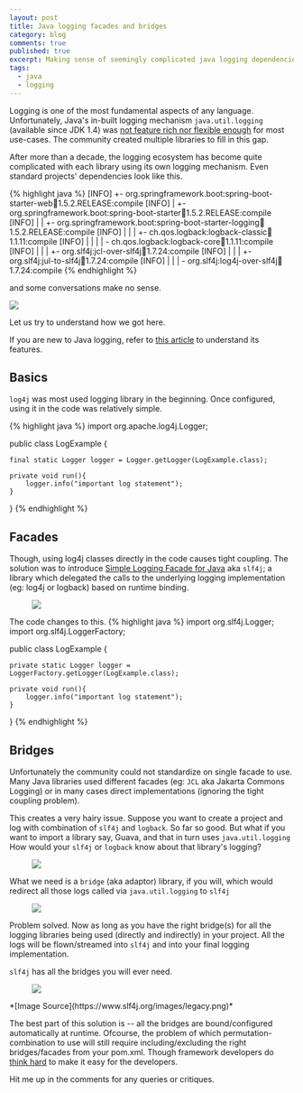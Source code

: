 ```yaml
---
layout: post
title: Java logging facades and bridges
category: blog
comments: true
published: true
excerpt: Making sense of seemingly complicated java logging dependencies
tags: 
  - java
  - logging
---
```


Logging is one of the most fundamental aspects of any language.
Unfortunately, Java's in-built logging mechanism ```java.util.logging``` (available since JDK 1.4) was [not feature rich nor flexible enough](https://stackoverflow.com/a/11360517/3494368) for most use-cases.
The community created multiple libraries to fill in this gap.

After more than a decade, the logging ecosystem has become quite complicated with each library using its own logging mechanism. Even standard projects' dependencies look like this.

{% highlight java %}
[INFO] +- org.springframework.boot:spring-boot-starter-web:jar:1.5.2.RELEASE:compile
[INFO] |  +- org.springframework.boot:spring-boot-starter:jar:1.5.2.RELEASE:compile
[INFO] |  |  +- org.springframework.boot:spring-boot-starter-logging:jar:1.5.2.RELEASE:compile
[INFO] |  |  |  +- ch.qos.logback:logback-classic:jar:1.1.11:compile
[INFO] |  |  |  |  \- ch.qos.logback:logback-core:jar:1.1.11:compile
[INFO] |  |  |  +- org.slf4j:jcl-over-slf4j:jar:1.7.24:compile
[INFO] |  |  |  +- org.slf4j:jul-to-slf4j:jar:1.7.24:compile
[INFO] |  |  |  \- org.slf4j:log4j-over-slf4j:jar:1.7.24:compile
{% endhighlight %}

and some conversations make no sense.

<figure style="max-width: 600px; margin-left: auto; margin-right: auto">
    <a href="{{ site.url }}/images/blog/logging/spring-logging.png"><img src="{{ site.url }}/images/blog/logging/spring-logging.png"></a>
</figure>


Let us try to understand how we got here.

If you are new to Java logging, refer to [this article](https://www.loggly.com/ultimate-guide/java-logging-basics/)
to understand its features.

## Basics

```log4j``` was most used logging library in the beginning.
Once configured, using it in the code was relatively simple.

{% highlight java %}
import org.apache.log4j.Logger;

public class LogExample {

    final static Logger logger = Logger.getLogger(LogExample.class);

    private void run(){
        logger.info("important log statement");
    }
}
{% endhighlight %}

## Facades

Though, using log4j classes directly in the code causes tight coupling.
The solution was to introduce [Simple Logging Facade for Java](https://en.wikipedia.org/wiki/SLF4J) aka ```slf4j```;
a library which delegated the calls to the underlying logging implementation (eg: log4j or logback) based on runtime binding.

<figure>
    <a href="{{ site.url }}/images/blog/logging/slf4j.png"><img src="{{ site.url }}/images/blog/logging/slf4j.png"></a>
</figure>

The code changes to this.
{% highlight java %}
import org.slf4j.Logger;
import org.slf4j.LoggerFactory;

public class LogExample {

    private static Logger logger = LoggerFactory.getLogger(LogExample.class);

    private void run(){
        logger.info("important log statement");
    }
}
{% endhighlight %}


## Bridges

Unfortunately the community could not standardize on single facade to use.
Many Java libraries used different facades (eg: ```JCL``` aka Jakarta Commons Logging) or in many cases direct implementations (ignoring the tight coupling problem).

This creates a very hairy issue.
Suppose you want to create a project and log with combination of ```slf4j``` and ```logback```.
So far so good.
But what if you want to import a library say, Guava, and that in turn uses ```java.util.logging```
How would your ```slf4j``` or ```logback``` know about that library's logging?

<figure>
    <a href="{{ site.url }}/images/blog/logging/logging_bridge_problem.png"><img src="{{ site.url }}/images/blog/logging/logging_bridge_problem.png"></a>
</figure>

What we need is a ```bridge``` (aka adaptor) library, if you will, which would redirect all those logs called via ```java.util.logging``` to ```slf4j```

<figure>
    <a href="{{ site.url }}/images/blog/logging/logging_bridge_solution.png"><img src="{{ site.url }}/images/blog/logging/logging_bridge_solution.png"></a>
</figure>

Problem solved. Now as long as you have the right bridge(s) for all the logging libraries
being used (directly and indirectly) in your project. All the logs will be flown/streamed
into ```slf4j``` and into your final logging implementation.

```slf4j``` has all the bridges you will ever need.

<figure>
    <a href="{{ site.url }}/images/blog/logging/slf4j_bridges.png"><img src="{{ site.url }}/images/blog/logging/slf4j_bridges.png"></a>
</figure>
*[Image Source](https://www.slf4j.org/images/legacy.png)*

The best part of this solution is -- all the bridges are bound/configured automatically at runtime.
Ofcourse, the problem of which permutation-combination to use will still require including/excluding the right bridges/facades from your pom.xml. Though framework developers do [think hard](https://jira.spring.io/browse/SPR-14512) to make it easy for the developers.

Hit me up in the comments for any queries or critiques.